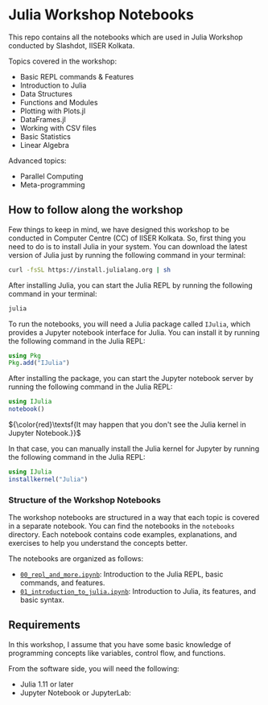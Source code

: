 # Julia Workshop Notebooks

This repo contains all the notebooks which are used in Julia Workshop conducted by Slashdot, IISER Kolkata.

Topics covered in the workshop:

- Basic REPL commands & Features
- Introduction to Julia
- Data Structures
- Functions and Modules
- Plotting with Plots.jl
- DataFrames.jl
- Working with CSV files
- Basic Statistics
- Linear Algebra

Advanced topics:

- Parallel Computing
- Meta-programming

## How to follow along the workshop

Few things to keep in mind, we have designed this workshop to be conducted in Computer Centre (CC) of IISER Kolkata. So, first thing you need to do is to install Julia in your system. You can download the latest version of Julia just by running the following command in your terminal:

```bash
curl -fsSL https://install.julialang.org | sh
```

After installing Julia, you can start the Julia REPL by running the following command in your terminal:

```bash
julia
```

To run the notebooks, you will need a Julia package called `IJulia`, which provides a Jupyter notebook interface for Julia. You can install it by running the following command in the Julia REPL:

```julia
using Pkg
Pkg.add("IJulia")
```

After installing the package, you can start the Jupyter notebook server by running the following command in the Julia REPL:

```julia
using IJulia
notebook()
```

${\color{red}\textsf{It may happen that you don't see the Julia kernel in Jupyter Notebook.}}$

In that case, you can manually install the Julia kernel for Jupyter by running the following command in the Julia REPL:

```julia
using IJulia
installkernel("Julia")
```

### Structure of the Workshop Notebooks

The workshop notebooks are structured in a way that each topic is covered in a separate notebook. You can find the notebooks in the `notebooks` directory. Each notebook contains code examples, explanations, and exercises to help you understand the concepts better.

The notebooks are organized as follows:

- [`00_repl_and_more.ipynb`](./notebooks/00_repl_and_more.ipynb): Introduction to the Julia REPL, basic commands, and features.
- [`01_introduction_to_julia.ipynb`](./notebooks/01_introduction_to_julia.ipynb): Introduction to Julia, its features, and basic syntax.

## Requirements

In this workshop, I assume that you have some basic knowledge of programming concepts like variables, control flow, and functions.

From the software side, you will need the following:

- Julia 1.11 or later
- Jupyter Notebook or JupyterLab:
